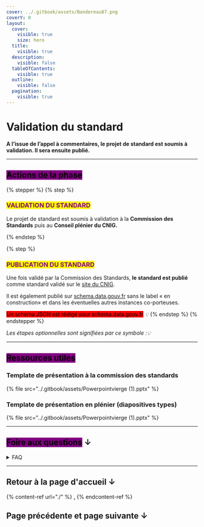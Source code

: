 ```yaml
---
cover: ../.gitbook/assets/Bandereau87.png
coverY: 0
layout:
  cover:
    visible: true
    size: hero
  title:
    visible: true
  description:
    visible: false
  tableOfContents:
    visible: true
  outline:
    visible: false
  pagination:
    visible: true
---
```


# Validation du standard

**A l’issue de l’appel à commentaires, le projet de standard est soumis à validation. Il sera ensuite publié.**&#x20;

***



## <mark style="background-color:purple;">Actions de la phase</mark>



{% stepper %}
{% step %}
### <mark style="color:purple;">VALIDATION DU STANDARD</mark>

Le projet de standard est soumis à validation à la **Commission des Standards** puis au **Conseil plénier du CNIG.**&#x20;


{% endstep %}

{% step %}
### <mark style="color:purple;">PUBLICATION DU STANDARD</mark>

Une fois validé par la Commission des Standards, **le standard est publié** comme standard validé sur le [site du CNIG](https://cnig.gouv.fr/les-standards-cnig-a18959.html#H_Tableau-et-liste-des-standards-CNIG).

Il est également publié sur [schema.data.gouv.fr](https://schema.data.gouv.fr) sans le label « en construction» et dans les éventuelles autres instances co-porteuses.

<mark style="background-color:red;">Un schéma JSON est rédigé pour schema.data.gouv.fr</mark> _💡_
{% endstep %}
{% endstepper %}

_Les étapes optionnelles sont signifiées par ce symbole :💡_

***



## <mark style="background-color:purple;">Ressources utiles</mark>



### Template de présentation à la commission des standards&#x20;

{% file src="../.gitbook/assets/Powerpointvierge (1).pptx" %}

### Template de présentation en plénier (diapositives types)

{% file src="../.gitbook/assets/Powerpointvierge (1).pptx" %}

***



## <mark style="background-color:purple;">Foire aux questions</mark> ↓

<details>

<summary>FAQ </summary>

#### Comment soumettre à validation ? <a href="#comment-gerer-github" id="comment-gerer-github"></a>

xxxxxxxx

</details>

***



## Retour à la page d'accueil ↓

{% content-ref url="./" %}
[.](./)
{% endcontent-ref %}

## Page précédente et page suivante ↓
